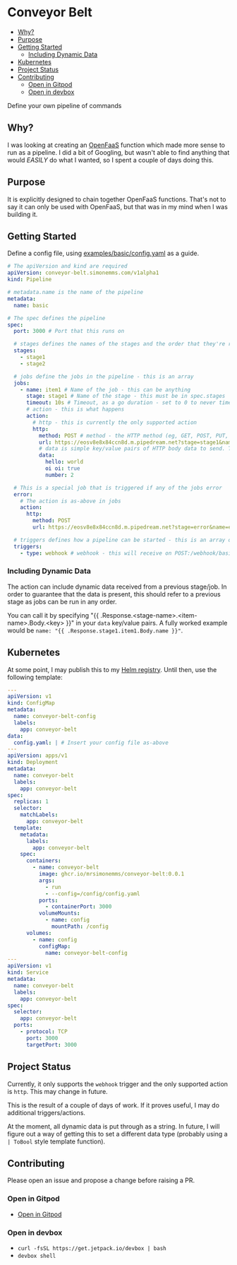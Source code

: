 # Conveyor Belt

<!-- toc -->

* [Why?](#why)
* [Purpose](#purpose)
* [Getting Started](#getting-started)
  * [Including Dynamic Data](#including-dynamic-data)
* [Kubernetes](#kubernetes)
* [Project Status](#project-status)
* [Contributing](#contributing)
  * [Open in Gitpod](#open-in-gitpod)
  * [Open in devbox](#open-in-devbox)

<!-- Regenerate with "pre-commit run -a markdown-toc" -->

<!-- tocstop -->

Define your own pipeline of commands

## Why?

I was looking at creating an [OpenFaaS](https://openfaas.com) function which
made more sense to run as a pipeline. I did a bit of Googling, but wasn't able
to find anything that would _EASILY_ do what I wanted, so I spent a couple of
days doing this.

## Purpose

It is explicitly designed to chain together OpenFaaS functions. That's not to
say it can only be used with OpenFaaS, but that was in my mind when I was
building it.

## Getting Started

Define a config file, using
[examples/basic/config.yaml](./examples/basic//config.yaml) as a guide.

```yaml
# The apiVersion and kind are required
apiVersion: conveyor-belt.simonemms.com/v1alpha1
kind: Pipeline

# metadata.name is the name of the pipeline
metadata:
  name: basic

# The spec defines the pipeline
spec:
  port: 3000 # Port that this runs on

  # stages defines the names of the stages and the order that they're run in
  stages:
    - stage1
    - stage2

  # jobs define the jobs in the pipeline - this is an array
  jobs:
    - name: item1 # Name of the job - this can be anything
      stage: stage1 # Name of the stage - this must be in spec.stages
      timeout: 10s # Timeout, as a go duration - set to 0 to never timeout. Defaults to 30s
      # action - this is what happens
      action:
        # http - this is currently the only supported action
        http:
          method: POST # method - the HTTP method (eg, GET, POST, PUT, DELETE, PATCH etc)
          url: https://eosv8e8x84ccn8d.m.pipedream.net?stage=stage1&name=item1 # url - the URL to call
          # data is simple key/value pairs of HTTP body data to send. This is optional and can include dynamic data (see below)
          data:
            hello: world
            oi oi: true
            number: 2

  # This is a special job that is triggered if any of the jobs error
  error:
    # The action is as-above in jobs
    action:
      http:
        method: POST
        url: https://eosv8e8x84ccn8d.m.pipedream.net?stage=error&name=errorHandler

  # triggers defines how a pipeline can be started - this is an array of objects
  triggers:
    - type: webhook # webhook - this will receive on POST:/webhook/basic (basic is the name set in metadata.name)
```

### Including Dynamic Data

The action can include dynamic data received from a previous stage/job. In order
to guarantee that the data is present, this should refer to a previous stage as
jobs can be run in any order.

You can call it by specifying "{{ .Response.\<stage-name\>.\<item-name\>.Body.\<key\> }}"
in your `data` key/value pairs. A fully worked example would be
`name: "{{ .Response.stage1.item1.Body.name }}"`.

## Kubernetes

At some point, I may publish this to my [Helm registry](https://helm.simonemms.com).
Until then, use the following template:

```yaml
---
apiVersion: v1
kind: ConfigMap
metadata:
  name: conveyor-belt-config
  labels:
    app: conveyor-belt
data:
  config.yaml: | # Insert your config file as-above
---
apiVersion: apps/v1
kind: Deployment
metadata:
  name: conveyor-belt
  labels:
    app: conveyor-belt
spec:
  replicas: 1
  selector:
    matchLabels:
      app: conveyor-belt
  template:
    metadata:
      labels:
        app: conveyor-belt
    spec:
      containers:
        - name: conveyor-belt
          image: ghcr.io/mrsimonemms/conveyor-belt:0.0.1
          args:
            - run
            - --config=/config/config.yaml
          ports:
            - containerPort: 3000
          volumeMounts:
            - name: config
              mountPath: /config
      volumes:
        - name: config
          configMap:
            name: conveyor-belt-config
---
apiVersion: v1
kind: Service
metadata:
  name: conveyor-belt
  labels:
    app: conveyor-belt
spec:
  selector:
    app: conveyor-belt
  ports:
    - protocol: TCP
      port: 3000
      targetPort: 3000
```

## Project Status

Currently, it only supports the `webhook` trigger and the only supported action is
`http`. This may change in future.

This is the result of a couple of days of work. If it proves useful, I may do
additional triggers/actions.

At the moment, all dynamic data is put through as a string. In future, I will
figure out a way of getting this to set a different data type (probably using
a ` | ToBool` style template function).

## Contributing

Please open an issue and propose a change before raising a PR.

### Open in Gitpod

* [Open in Gitpod](https://gitpod.io/from-referrer/)

### Open in devbox

* `curl -fsSL https://get.jetpack.io/devbox | bash`
* `devbox shell`
